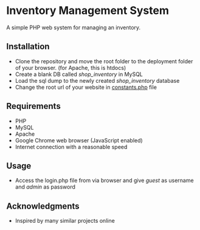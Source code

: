 # Inventory Management System

A simple PHP web system for managing an inventory.  
  

## Installation
* Clone the repository and move the root folder to the deployment folder of your browser. (for Apache, this is htdocs)
* Create a blank DB called *shop_inventory* in MySQL
* Load the sql dump to the newly created _shop_inventory_ database
* Change the root url of your website in [constants.php](inc/config/constants.php) file

## Requirements
* PHP
* MySQL
* Apache
* Google Chrome web browser (JavaScript enabled)
* Internet connection with a reasonable speed

## Usage
* Access the login.php file from via browser and give _guest_ as username and _admin_ as password


## Acknowledgments
* Inspired by many similar projects online
